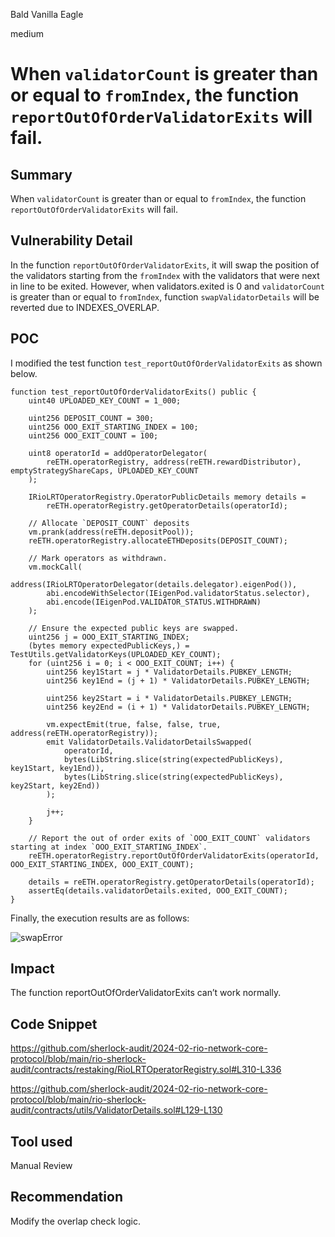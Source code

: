 Bald Vanilla Eagle

medium

# When `validatorCount` is greater than or equal to `fromIndex`, the function `reportOutOfOrderValidatorExits` will fail.

## Summary

When `validatorCount` is greater than or equal to `fromIndex`, the function `reportOutOfOrderValidatorExits` will fail.

## Vulnerability Detail

In the function `reportOutOfOrderValidatorExits`, it will swap the position of the validators starting from the `fromIndex` with the validators that were next in line to be exited. However, when validators.exited is 0 and  `validatorCount` is greater than or equal to `fromIndex`, function `swapValidatorDetails` will be reverted due to INDEXES_OVERLAP.

## POC

I modified the test function `test_reportOutOfOrderValidatorExits` as shown below.

```solidity
function test_reportOutOfOrderValidatorExits() public {
    uint40 UPLOADED_KEY_COUNT = 1_000;

    uint256 DEPOSIT_COUNT = 300;
    uint256 OOO_EXIT_STARTING_INDEX = 100;
    uint256 OOO_EXIT_COUNT = 100;

    uint8 operatorId = addOperatorDelegator(
        reETH.operatorRegistry, address(reETH.rewardDistributor), emptyStrategyShareCaps, UPLOADED_KEY_COUNT
    );

    IRioLRTOperatorRegistry.OperatorPublicDetails memory details =
        reETH.operatorRegistry.getOperatorDetails(operatorId);

    // Allocate `DEPOSIT_COUNT` deposits
    vm.prank(address(reETH.depositPool));
    reETH.operatorRegistry.allocateETHDeposits(DEPOSIT_COUNT);

    // Mark operators as withdrawn.
    vm.mockCall(
        address(IRioLRTOperatorDelegator(details.delegator).eigenPod()),
        abi.encodeWithSelector(IEigenPod.validatorStatus.selector),
        abi.encode(IEigenPod.VALIDATOR_STATUS.WITHDRAWN)
    );

    // Ensure the expected public keys are swapped.
    uint256 j = OOO_EXIT_STARTING_INDEX;
    (bytes memory expectedPublicKeys,) = TestUtils.getValidatorKeys(UPLOADED_KEY_COUNT);
    for (uint256 i = 0; i < OOO_EXIT_COUNT; i++) {
        uint256 key1Start = j * ValidatorDetails.PUBKEY_LENGTH;
        uint256 key1End = (j + 1) * ValidatorDetails.PUBKEY_LENGTH;

        uint256 key2Start = i * ValidatorDetails.PUBKEY_LENGTH;
        uint256 key2End = (i + 1) * ValidatorDetails.PUBKEY_LENGTH;

        vm.expectEmit(true, false, false, true, address(reETH.operatorRegistry));
        emit ValidatorDetails.ValidatorDetailsSwapped(
            operatorId,
            bytes(LibString.slice(string(expectedPublicKeys), key1Start, key1End)),
            bytes(LibString.slice(string(expectedPublicKeys), key2Start, key2End))
        );

        j++;
    }

    // Report the out of order exits of `OOO_EXIT_COUNT` validators starting at index `OOO_EXIT_STARTING_INDEX`.
    reETH.operatorRegistry.reportOutOfOrderValidatorExits(operatorId, OOO_EXIT_STARTING_INDEX, OOO_EXIT_COUNT);

    details = reETH.operatorRegistry.getOperatorDetails(operatorId);
    assertEq(details.validatorDetails.exited, OOO_EXIT_COUNT);
}
```

Finally, the execution results are as follows:

![swapError](https://github.com/sherlock-audit/2024-02-rio-vesting-core-protocol-zrax-x/assets/52646245/ff5bf14f-e99c-430a-adba-3791af59926e)


## Impact

The function reportOutOfOrderValidatorExits can’t work normally.

## Code Snippet

https://github.com/sherlock-audit/2024-02-rio-network-core-protocol/blob/main/rio-sherlock-audit/contracts/restaking/RioLRTOperatorRegistry.sol#L310-L336

https://github.com/sherlock-audit/2024-02-rio-network-core-protocol/blob/main/rio-sherlock-audit/contracts/utils/ValidatorDetails.sol#L129-L130

## Tool used

Manual Review

## Recommendation

Modify the overlap check logic.